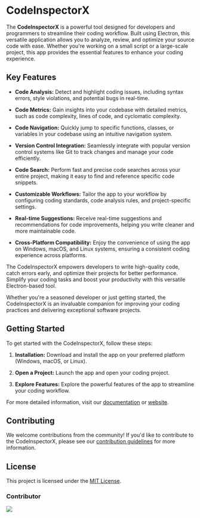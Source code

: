 # CodeInspectorX

The **CodeInspectorX** is a powerful tool designed for developers and programmers to streamline their coding workflow. Built using Electron, this versatile application allows you to analyze, review, and optimize your source code with ease. Whether you're working on a small script or a large-scale project, this app provides the essential features to enhance your coding experience.

## Key Features

- **Code Analysis:** Detect and highlight coding issues, including syntax errors, style violations, and potential bugs in real-time.

- **Code Metrics:** Gain insights into your codebase with detailed metrics, such as code complexity, lines of code, and cyclomatic complexity.

- **Code Navigation:** Quickly jump to specific functions, classes, or variables in your codebase using an intuitive navigation system.

- **Version Control Integration:** Seamlessly integrate with popular version control systems like Git to track changes and manage your code efficiently.

- **Code Search:** Perform fast and precise code searches across your entire project, making it easy to find and reference specific code snippets.

- **Customizable Workflows:** Tailor the app to your workflow by configuring coding standards, code analysis rules, and project-specific settings.

- **Real-time Suggestions:** Receive real-time suggestions and recommendations for code improvements, helping you write cleaner and more maintainable code.

- **Cross-Platform Compatibility:** Enjoy the convenience of using the app on Windows, macOS, and Linux systems, ensuring a consistent coding experience across platforms.

The CodeInspectorX empowers developers to write high-quality code, catch errors early, and optimize their projects for better performance. Simplify your coding tasks and boost your productivity with this versatile Electron-based tool.

Whether you're a seasoned developer or just getting started, the CodeInspectorX is an invaluable companion for improving your coding practices and delivering exceptional software projects.

## Getting Started

To get started with the CodeInspectorX, follow these steps:

1. **Installation:** Download and install the app on your preferred platform (Windows, macOS, or Linux).

2. **Open a Project:** Launch the app and open your coding project.

3. **Explore Features:** Explore the powerful features of the app to streamline your coding workflow.

For more detailed information, visit our [documentation](link-to-documentation) or [website](link-to-website).

## Contributing

We welcome contributions from the community! If you'd like to contribute to the CodeInspectorX, please see our [contribution guidelines](link-to-guidelines) for more information.

## License

This project is licensed under the [MIT License](LICENSE).

### Contributor
<a href="https://github.com/mikaaamoe/CodeInspectorX/graphs/contributors">
  <img src="https://contrib.rocks/image?repo=mikaaamoe/CodeInspectorX" />
</a>
<br>